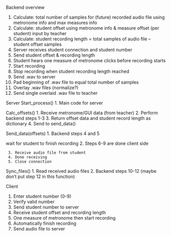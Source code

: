 Backend overview
  1.	Calculate: total number of samples for (future) recorded audio file using metronome info and max measures info
  2.	Calculate: student offset using metronome info & measure offset (per student) input by teacher
  3.	Calculate: student recording length = total samples of audio file – student offset samples
  4.	Server receives student connection and student number
  5.	Send student offset & recording length
  6.	Student hears one measure of metronome clicks before recording starts
  7.	Start recording
  8.	Stop recording when student recording length reached
  9.	Send .wav to server
  10.	Pad beginning of .wav file to equal total number of samples
  11.	Overlay .wav files (normalize?)
  12.	Send single overlaid .wav file to teacher


Server
  Start_process()
    1.	Main code for server

  Calc_offsets()
     1.	Receive metronome/GUI data (from teacher)
     2.	Perform backend steps 1-3
     3.	Return offset data and student record length as dictionary
     4.	Send to send_data()

  Send_data(offsets)
     1.	Backend steps 4 and 5

wait for student to finish recording
     2. Steps 6-9 are done client side

     3.	Receive audio file from student
     4.	Done receiving
     5.	Close connection

  Sync_files()
     1.	Read received audio files
     2.	Backend steps 10-12 (maybe don’t put step 12 in this function)

Client
  1.	Enter student number (0-9)
  2.	Verify valid number
  3.	Send student number to server
  4.	Receive student offset and recording length
  5.	One measure of metronome then start recording
  6.	Automatically finish recording
  7.	Send audio file to server
